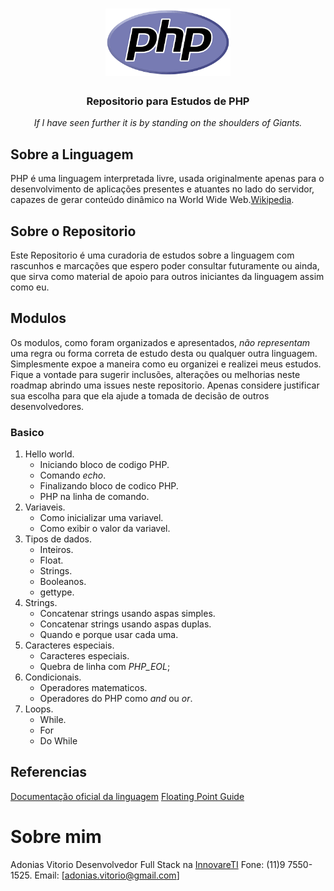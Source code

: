 <h1 align="center">
<img src="php.png" alt="Logo PHP" width="200px" />
</h1>

<h3 align="center">
    Repositorio para Estudos de PHP
</h3>

<p align="center"><i>If I have seen further it is by standing on the shoulders of Giants.</i></p>

## Sobre a Linguagem
PHP é uma linguagem interpretada livre, usada originalmente apenas para o desenvolvimento de aplicações presentes e atuantes no lado do servidor, capazes de gerar conteúdo dinâmico na World Wide Web.[Wikipedia](https://pt.wikipedia.org/wiki/PHP).

## Sobre o Repositorio
Este Repositorio é uma curadoria de estudos sobre a linguagem com rascunhos e marcações que espero poder consultar futuramente ou ainda, que sirva como material de apoio para outros iniciantes da linguagem assim como eu.

## Modulos
Os modulos, como foram organizados e apresentados, *não representam* uma regra ou forma correta de estudo desta ou qualquer outra linguagem. Simplesmente expoe a maneira como eu organizei e realizei meus estudos.
Fique a vontade para sugerir inclusões, alterações ou melhorias neste roadmap abrindo uma issues neste repositorio. Apenas considere justificar sua escolha para que ela ajude a tomada de decisão de outros desenvolvedores.

### Basico
1. Hello world.
    * Iniciando bloco de codigo PHP.
    * Comando *echo*.
    * Finalizando bloco de codico PHP.
    * PHP na linha de comando.
2. Variaveis.
    * Como inicializar uma variavel.
    * Como exibir o valor da variavel.
3. Tipos de dados.
    * Inteiros.
    * Float.
    * Strings.
    * Booleanos.
    * gettype.
4. Strings.
    * Concatenar strings usando aspas simples.
    * Concatenar strings usando aspas duplas.
    * Quando e porque usar cada uma.
5. Caracteres especiais.
    * Caracteres especiais.
    * Quebra de linha com *PHP_EOL*;
6. Condicionais.
    * Operadores matematicos.
    * Operadores do PHP como *and* ou *or*.
7. Loops.
    * While.
    * For
    * Do While


## Referencias
[Documentação oficial da linguagem](https://www.php.net)
[Floating Point Guide](https://floating-point-gui.de)


# Sobre mim
Adonias Vitorio
Desenvolvedor Full Stack na [InnovareTI](https://www.innovareti.com.br)
Fone: (11)9 7550-1525.
Email: [adonias.vitorio@gmail.com]
